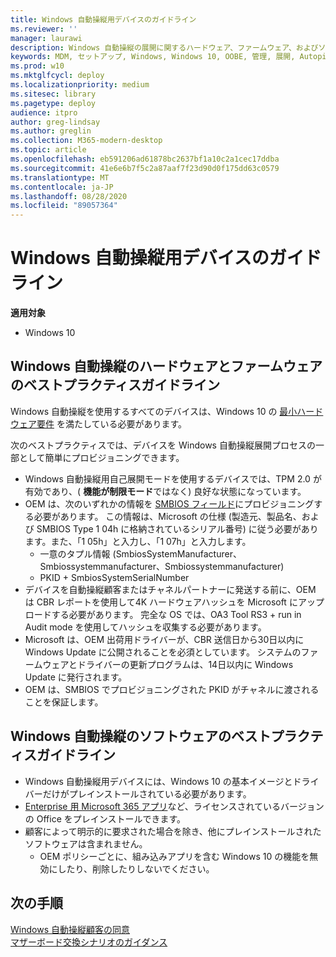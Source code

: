 ```yaml
---
title: Windows 自動操縦用デバイスのガイドライン
ms.reviewer: ''
manager: laurawi
description: Windows 自動操縦の展開に関するハードウェア、ファームウェア、およびソフトウェアのベストプラクティスについて説明します。
keywords: MDM, セットアップ, Windows, Windows 10, OOBE, 管理, 展開, Autopilot, ZTD, ゼロタッチ, パートナー, MSFB, Intune
ms.prod: w10
ms.mktglfcycl: deploy
ms.localizationpriority: medium
ms.sitesec: library
ms.pagetype: deploy
audience: itpro
author: greg-lindsay
ms.author: greglin
ms.collection: M365-modern-desktop
ms.topic: article
ms.openlocfilehash: eb591206ad61878bc2637bf1a10c2a1cec17ddba
ms.sourcegitcommit: 41e6e6b7f5c2a87aaf7f23d90d0f175dd63c0579
ms.translationtype: MT
ms.contentlocale: ja-JP
ms.lasthandoff: 08/28/2020
ms.locfileid: "89057364"
---
```

# <a name="windows-autopilot-device-guidelines"></a>Windows 自動操縦用デバイスのガイドライン

**適用対象**

- Windows 10

## <a name="hardware-and-firmware-best-practice-guidelines-for-windows-autopilot"></a>Windows 自動操縦のハードウェアとファームウェアのベストプラクティスガイドライン

Windows 自動操縦を使用するすべてのデバイスは、Windows 10 の [最小ハードウェア要件](/windows-hardware/design/minimum/minimum-hardware-requirements-overview) を満たしている必要があります。  

次のベストプラクティスでは、デバイスを Windows 自動操縦展開プロセスの一部として簡単にプロビジョニングできます。 
- Windows 自動操縦用自己展開モードを使用するデバイスでは、TPM 2.0 が有効であり、( **機能が制限モード**ではなく) 良好な状態になっています。
- OEM は、次のいずれかの情報を [SMBIOS フィールド](/windows-hardware/drivers/bringup/smbios)にプロビジョニングする必要があります。 この情報は、Microsoft の仕様 (製造元、製品名、および SMBIOS Type 1 04h に格納されているシリアル番号) に従う必要があります。また、「1 05h」と入力し、「1 07h」と入力します。
    - 一意のタプル情報 (SmbiosSystemManufacturer、Smbiossystemmanufacturer、Smbiossystemmanufacturer)
    - PKID + SmbiosSystemSerialNumber
- デバイスを自動操縦顧客またはチャネルパートナーに発送する前に、OEM は CBR レポートを使用して4K ハードウェアハッシュを Microsoft にアップロードする必要があります。 完全な OS では、OA3 Tool RS3 + run in Audit mode を使用してハッシュを収集する必要があります。
- Microsoft は、OEM 出荷用ドライバーが、CBR 送信日から30日以内に Windows Update に公開されることを必須としています。 システムのファームウェアとドライバーの更新プログラムは、14日以内に Windows Update に発行されます。
- OEM は、SMBIOS でプロビジョニングされた PKID がチャネルに渡されることを保証します。

## <a name="software-best-practice-guidelines-for-windows-autopilot"></a>Windows 自動操縦のソフトウェアのベストプラクティスガイドライン

- Windows 自動操縦用デバイスには、Windows 10 の基本イメージとドライバーだけがプレインストールされている必要があります。
- [Enterprise 用 Microsoft 365 アプリ](/deployoffice/about-office-365-proplus-in-the-enterprise)など、ライセンスされているバージョンの Office をプレインストールできます。
- 顧客によって明示的に要求された場合を除き、他にプレインストールされたソフトウェアは含まれません。
  - OEM ポリシーごとに、組み込みアプリを含む Windows 10 の機能を無効にしたり、削除したりしないでください。

## <a name="next-steps"></a>次の手順

[Windows 自動操縦顧客の同意](registration-auth.md)<br>
[マザーボード交換シナリオのガイダンス](autopilot-mbr.md)<br>